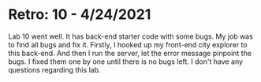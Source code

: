 # Retro: 10 - 4/24/2021

Lab 10 went well. It has back-end starter code with some bugs. My job was to find all bugs and fix it. Firstly, I hooked up my front-end city explorer to this back-end. And then I run the server, let the error message pinpoint the bugs. I fixed them one by one until there is no bugs left. I don't have any questions regarding this lab.
